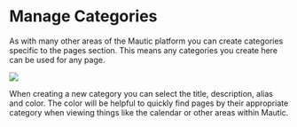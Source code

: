 # Manage Categories

As with many other areas of the Mautic platform you can create categories specific to the pages section. This means any categories you create here can be used for any page. 

![](http://drop.dbh.li/image/1o0W0C0S2L2R/Image%202014-11-17%20at%208.50.55%20AM.png)

When creating a new category you can select the title, description, alias and color. The color will be helpful to quickly find pages by their appropriate category when viewing things like the calendar or other areas within Mautic.
